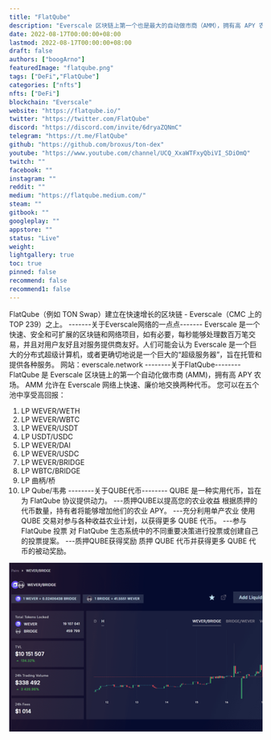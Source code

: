 ```yaml
---
title: "FlatQube"
description: "Everscale 区块链上第一个也是最大的自动做市商（AMM），拥有高 APY 农场。"
date: 2022-08-17T00:00:00+08:00
lastmod: 2022-08-17T00:00:00+08:00
draft: false
authors: ["boogArno"]
featuredImage: "flatqube.png"
tags: ["DeFi","FlatQube"]
categories: ["nfts"]
nfts: ["DeFi"]
blockchain: "Everscale"
website: "https://flatqube.io/"
twitter: "https://twitter.com/FlatQube"
discord: "https://discord.com/invite/6dryaZQNmC"
telegram: "https://t.me/FlatQube"
github: "https://github.com/broxus/ton-dex"
youtube: "https://www.youtube.com/channel/UCQ_XxaWTFxyQbiVI_SDiOmQ"
twitch: ""
facebook: ""
instagram: ""
reddit: ""
medium: "https://flatqube.medium.com/"
steam: ""
gitbook: ""
googleplay: ""
appstore: ""
status: "Live"
weight: 
lightgallery: true
toc: true
pinned: false
recommend: false
recommend1: false
---
```

FlatQube（例如 TON Swap）建立在快速增长的区块链 - Everscale（CMC 上的 TOP 239）之上。
-------关于Everscale网络的一点点-------
Everscale 是一个快速、安全和可扩展的区块链和网络项目，如有必要，每秒能够处理数百万笔交易，并且对用户友好且对服务提供商友好。人们可能会认为 Everscale 是一个巨大的分布式超级计算机，或者更确切地说是一个巨大的“超级服务器”，旨在托管和提供各种服务。
网站：everscale.network
--------关于FlatQube--------
FlatQube 是 Everscale 区块链上的第一个自动化做市商 (AMM)，拥有高 APY 农场。
AMM 允许在 Everscale 网络上快速、廉价地交换两种代币。
您可以在五个池中享受高回报：
1. LP WEVER/WETH
2. LP WEVER/WBTC
3. LP WEVER/USDT
4. LP USDT/USDC
5. LP WEVER/DAI
6. LP WEVER/USDC
7. LP WEVER/BRIDGE
8. LP WBTC/BRIDGE
9. LP 曲柄/桥
10. LP Qube/韦弗
--------关于QUBE代币--------
QUBE 是一种实用代币，旨在为 FlatQube 协议提供动力。
---质押QUBE以提高您的农业收益
根据质押的代币数量，持有者将能够增加他们的农业 APY。
---充分利用单产农业
使用 QUBE 交易对参与各种收益农业计划，以获得更多 QUBE 代币。
---参与 FlatQube 投票
对 FlatQube 生态系统中的不同重要决策进行投票或创建自己的投票提案。
---质押QUBE获得奖励
质押 QUBE 代币并获得更多 QUBE 代币的被动奖励。

![flatqube-dapp-defi-everscale-image3_d0a48a09266ddb698bef6dc15239572c](flatqube-dapp-defi-everscale-image3_d0a48a09266ddb698bef6dc15239572c.png)
